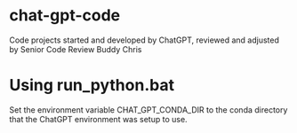 # chat-gpt-code
Code projects started and developed by ChatGPT, reviewed and adjusted by Senior Code Review Buddy Chris


# Using run_python.bat
Set the environment variable CHAT_GPT_CONDA_DIR to the conda directory that the
ChatGPT environment was setup to use.